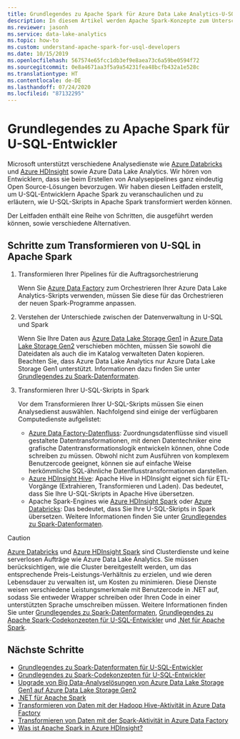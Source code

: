 ```yaml
---
title: Grundlegendes zu Apache Spark für Azure Data Lake Analytics-U-SQL-Entwickler
description: In diesem Artikel werden Apache Spark-Konzepte zum Unterscheiden zwischen U-SQL-Entwicklern beschrieben.
ms.reviewer: jasonh
ms.service: data-lake-analytics
ms.topic: how-to
ms.custom: understand-apache-spark-for-usql-developers
ms.date: 10/15/2019
ms.openlocfilehash: 567574e65fcc1db3ef9e8aea73c6a59be0594f72
ms.sourcegitcommit: 0e8a4671aa3f5a9a54231fea48bcfb432a1e528c
ms.translationtype: HT
ms.contentlocale: de-DE
ms.lasthandoff: 07/24/2020
ms.locfileid: "87132295"
---
```

# <a name="understand-apache-spark-for-u-sql-developers"></a>Grundlegendes zu Apache Spark für U-SQL-Entwickler

Microsoft unterstützt verschiedene Analysedienste wie [Azure Databricks](../azure-databricks/what-is-azure-databricks.md) und [Azure HDInsight](../hdinsight/hdinsight-overview.md) sowie Azure Data Lake Analytics. Wir hören von Entwicklern, dass sie beim Erstellen von Analysepipelines ganz eindeutig Open Source-Lösungen bevorzugen. Wir haben diesen Leitfaden erstellt, um U-SQL-Entwicklern Apache Spark zu veranschaulichen und zu erläutern, wie U-SQL-Skripts in Apache Spark transformiert werden können.

Der Leitfaden enthält eine Reihe von Schritten, die ausgeführt werden können, sowie verschiedene Alternativen.

## <a name="steps-to-transform-u-sql-to-apache-spark"></a>Schritte zum Transformieren von U-SQL in Apache Spark

1. Transformieren Ihrer Pipelines für die Auftragsorchestrierung

   Wenn Sie [Azure Data Factory](../data-factory/introduction.md) zum Orchestrieren Ihrer Azure Data Lake Analytics-Skripts verwenden, müssen Sie diese für das Orchestrieren der neuen Spark-Programme anpassen.
2. Verstehen der Unterschiede zwischen der Datenverwaltung in U-SQL und Spark

   Wenn Sie Ihre Daten aus [Azure Data Lake Storage Gen1](../data-lake-store/data-lake-store-overview.md) in [Azure Data Lake Storage Gen2](../storage/blobs/data-lake-storage-introduction.md) verschieben möchten, müssen Sie sowohl die Dateidaten als auch die im Katalog verwalteten Daten kopieren. Beachten Sie, dass Azure Data Lake Analytics nur Azure Data Lake Storage Gen1 unterstützt. Informationen dazu finden Sie unter [Grundlegendes zu Spark-Datenformaten](understand-spark-data-formats.md).
3. Transformieren Ihrer U-SQL-Skripts in Spark

   Vor dem Transformieren Ihrer U-SQL-Skripts müssen Sie einen Analysedienst auswählen. Nachfolgend sind einige der verfügbaren Computedienste aufgelistet:
      - [Azure Data Factory-Datenfluss](../data-factory/concepts-data-flow-overview.md): Zuordnungsdatenflüsse sind visuell gestaltete Datentransformationen, mit denen Datentechniker eine grafische Datentransformationslogik entwickeln können, ohne Code schreiben zu müssen. Obwohl nicht zum Ausführen von komplexem Benutzercode geeignet, können sie auf einfache Weise herkömmliche SQL-ähnliche Datenflusstransformationen darstellen.
      - [Azure HDInsight Hive](../hdinsight/hadoop/apache-hadoop-using-apache-hive-as-an-etl-tool.md): Apache Hive in HDInsight eignet sich für ETL-Vorgänge (Extrahieren, Transformieren und Laden). Das bedeutet, dass Sie Ihre U-SQL-Skripts in Apache Hive übersetzen.
      - Apache Spark-Engines wie [Azure HDInsight Spark](../hdinsight/spark/apache-spark-overview.md) oder [Azure Databricks](../azure-databricks/what-is-azure-databricks.md): Das bedeutet, dass Sie Ihre U-SQL-Skripts in Spark übersetzen. Weitere Informationen finden Sie unter [Grundlegendes zu Spark-Datenformaten](understand-spark-data-formats.md).

> [!CAUTION]
> [Azure Databricks](../azure-databricks/what-is-azure-databricks.md) und [Azure HDInsight Spark](../hdinsight/spark/apache-spark-overview.md) sind Clusterdienste und keine serverlosen Aufträge wie Azure Data Lake Analytics. Sie müssen berücksichtigen, wie die Cluster bereitgestellt werden, um das entsprechende Preis-Leistungs-Verhältnis zu erzielen, und wie deren Lebensdauer zu verwalten ist, um Kosten zu minimieren. Diese Dienste weisen verschiedene Leistungsmerkmale mit Benutzercode in .NET auf, sodass Sie entweder Wrapper schreiben oder Ihren Code in einer unterstützten Sprache umschreiben müssen. Weitere Informationen finden Sie unter [Grundlegendes zu Spark-Datenformaten](understand-spark-data-formats.md), [Grundlegendes zu Apache Spark-Codekonzepten für U-SQL-Entwickler](understand-spark-code-concepts.md) und [.Net für Apache Spark](https://dotnet.microsoft.com/apps/data/spark).

## <a name="next-steps"></a>Nächste Schritte

- [Grundlegendes zu Spark-Datenformaten für U-SQL-Entwickler](understand-spark-data-formats.md)
- [Grundlegendes zu Spark-Codekonzepten für U-SQL-Entwickler](understand-spark-code-concepts.md)
- [Upgrade von Big Data-Analyselösungen von Azure Data Lake Storage Gen1 auf Azure Data Lake Storage Gen2](../storage/blobs/data-lake-storage-upgrade.md)
- [.NET für Apache Spark](https://docs.microsoft.com/dotnet/spark/what-is-apache-spark-dotnet)
- [Transformieren von Daten mit der Hadoop Hive-Aktivität in Azure Data Factory](../data-factory/transform-data-using-hadoop-hive.md)
- [Transformieren von Daten mit der Spark-Aktivität in Azure Data Factory](../data-factory/transform-data-using-spark.md)
- [Was ist Apache Spark in Azure HDInsight?](../hdinsight/spark/apache-spark-overview.md)
